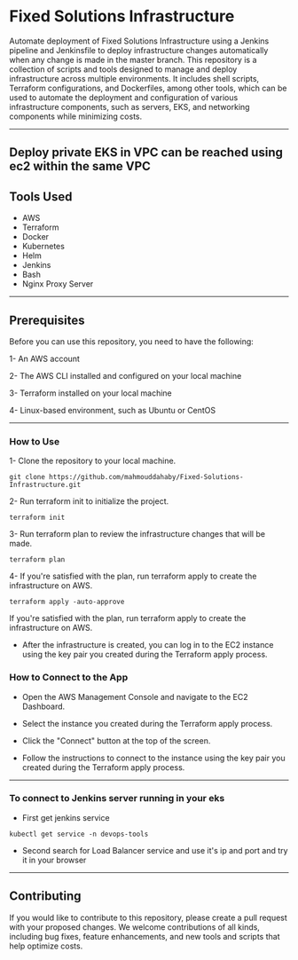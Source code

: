
# Fixed Solutions Infrastructure

Automate deployment of Fixed Solutions Infrastructure using a Jenkins pipeline and Jenkinsfile to deploy infrastructure changes automatically when any change is made in the master branch. This repository is a collection of scripts and tools designed to manage and deploy infrastructure across multiple environments. It includes shell scripts, Terraform configurations, and Dockerfiles, among other tools, which can be used to automate the deployment and configuration of various infrastructure components, such as servers, EKS, and networking components while minimizing costs.





--------------

## Deploy private EKS in VPC can be reached using ec2 within the same VPC



## Tools Used

- AWS
- Terraform
- Docker
- Kubernetes
- Helm
- Jenkins
- Bash
- Nginx Proxy Server


-------

## Prerequisites
Before you can use this repository, you need to have the following:

1- An AWS account

2- The AWS CLI installed and configured on your local machine

3- Terraform installed on your local machine

4- Linux-based environment, such as Ubuntu or CentOS

----
### How to Use
1- Clone the repository to your local machine.
```
git clone https://github.com/mahmouddahaby/Fixed-Solutions-Infrastructure.git
```

2- Run terraform init to initialize the project.

```
terraform init
```

3- Run terraform plan to review the infrastructure changes that will be made.

```
terraform plan
```

4- If you're satisfied with the plan, run terraform apply to create the infrastructure on AWS.

```
terraform apply -auto-approve
```
If you're satisfied with the plan, run terraform apply to create the infrastructure on AWS.

- After the infrastructure is created, you can log in to the EC2 instance using the key pair you created during the Terraform apply process.
### How to Connect to the App
- Open the AWS Management Console and navigate to the EC2 Dashboard.

- Select the instance you created during the Terraform apply process.

- Click the "Connect" button at the top of the screen.

- Follow the instructions to connect to the instance using the key pair you created during the Terraform apply process.
---
### To connect to Jenkins server running in your eks 

- First get jenkins service

```
kubectl get service -n devops-tools 
```

- Second search for Load Balancer service and use it's ip and port and try it in your browser

---

## Contributing
If you would like to contribute to this repository, please create a pull request with your proposed changes. We welcome contributions of all kinds, including bug fixes, feature enhancements, and new tools and scripts that help optimize costs.
